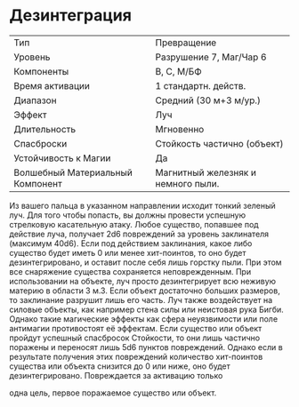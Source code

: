 
# Дезинтеграция

| | |
|---|---|
|Тип|Превращение|
|Уровень| Разрушение 7, Маг/Чар 6|
|Компоненты| В, С, М/БФ|
|Время активации| 1 стандартн. действ.|
|Диапазон| Средний (30 м+3 м/ур.)|
|Эффект| Луч|
|Длительность| Мгновенно|
|Спасброски| Стойкость частично (объект)|
|Устойчивость к Магии| Да|
|Волшебный Материальный Компонент| Магнитный железняк и немного пыли.|

Из вашего пальца в указанном направлении исходит тонкий зеленый луч. Для
того чтобы попасть, вы должны провести успешную стрелковую касательную
атаку. Любое существо, попавшее под
действие луча, получает 2d6 повреждений за уровень заклинателя (максимум
40d6). Если под действием заклинания, какое либо существо будет иметь
0 или менее хит-поинтов, то оно будет
дезинтегрировано, и оставит после себя
лишь горстку пыли. При этом все снаряжение существа сохраняется неповрежденным.
При использовании на объекте, луч
просто дезинтегрирует всю неживую
материю в области 3 м.3. Если объект
достаточно больших размеров, то заклинание разрушит лишь его часть.
Луч также воздействует на силовые
объекты, как например стена силы или
неистовая рука Бигби. Однако такие
магические эффекты как сфера неуязвимости или поле антимагии противостоят её эффектам.
Если существо или объект пройдут
успешный спасбросок Стойкости, то
они лишь частично поражены и переносят лишь 5d6 пунктов повреждений.
Однако если в результате получения
этих повреждений количество хит-поинтов существа или объекта снизится
до 0 или ниже, оно будет дезинтегрировано.
Повреждается за активацию только

одна цель, первое поражаемое существо или объект.
